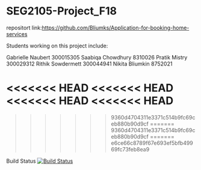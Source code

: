 # SEG2105-Project_F18

repositort link:https://github.com/Bliumks/Application-for-booking-home-services

Students working on this project include:

Gabrielle Naubert 300015305
Saabiqa Chowdhury 8310026
Pratik Mistry 300029312
Rithik Sowdermett 300044941
Nikita Bliumkin 8752021

<<<<<<< HEAD
<<<<<<< HEAD
<<<<<<< HEAD
<<<<<<< HEAD
=======
>>>>>>> 9360d4704311e3371c514b9fc69ceb880b90d9cf
=======
>>>>>>> 9360d4704311e3371c514b9fc69ceb880b90d9cf
=======
>>>>>>> e6ce66c8789f67e693ef5bfb49969fc73feb8ea9

Build Status
[![Build
Status](https://circleci.com/gh/pratikmistry-99/workflows/SEG2105-Project_F18/tree/master)](https://circleci.com/gh/pratikmistry-99/workflows/SEG2105-Project_F18)



